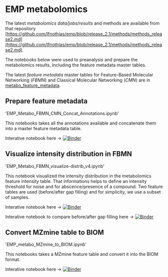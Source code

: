 # EMP metabolomics

The latest *metabolomics data/jobs/results* and methods are available from that repository [https://github.com/lfnothias/emp/blob/release_2.1/methods/methods_release2.md](https://github.com/lfnothias/emp/blob/release_2.1/methods/methods_release2.md).

The notebooks below were used to preanalysis and prepare the metabolomics results, including the feature metadata master tables.

The latest *feature metadata* master tables for Feature-Based Molecular Networking (*FBMN*) and Classical Molecular Networking (*CMN*) are in [metabo_feature_metadata](./metabo_feature_metadata).


## Prepare feature metadata
'EMP_Metabo_FBMN_CMN_Concat_Annotations.ipynb'

This notebooks takes all the annotations available and concatenate them into a master feature metadata table.

Interative notebook here -> [![Binder](https://mybinder.org/badge_logo.svg)](https://mybinder.org/v2/gh/lfnothias/qiime2/master?urlpath=lab/tree/notebooks/EMP_Metabo_FBMN_CMN_Concat_Annotations.ipynb)


## Visualize intensity distribution in FBMN
'EMP_Metabo_FBMN_visualize-distrib_v4.ipynb'

This notebook visualized the intensity distribution in the metabolomics feature intensity table. That informations helps to define an intensity threshold for noise and for abscence/presence of a compound.
Two feature tables are used (before/after gap filling) and for simplicity, we use a subset of samples.

Interative notebook here -> [![Binder](https://mybinder.org/badge_logo.svg)](https://mybinder.org/v2/gh/lfnothias/qiime2/master?urlpath=lab/tree/notebooks/EMP_Metabo_FBMN_visualize-distrib_v4.ipynb)

Interative notebook to compare before/after gap filling here -> [![Binder](https://mybinder.org/badge_logo.svg)](https://mybinder.org/v2/gh/lfnothias/qiime2/master?urlpath=lab/tree/notebooks/EMP_Metabo_FBMN_visualize-distrib_v3_compare_before_after_gapfilling.ipynb)


## Convert MZmine table to BIOM
'EMP_metabo_MZmine_to_BIOM.ipynb'

This notebooks takes a MZmine feature table and convert it into the BIOM format.

Interative notebook here -> [![Binder](https://mybinder.org/badge_logo.svg)](https://mybinder.org/v2/gh/lfnothias/qiime2/master?urlpath=lab/tree/notebooks/EMP_metabo_MZmine_to_BIOM.ipynb)
